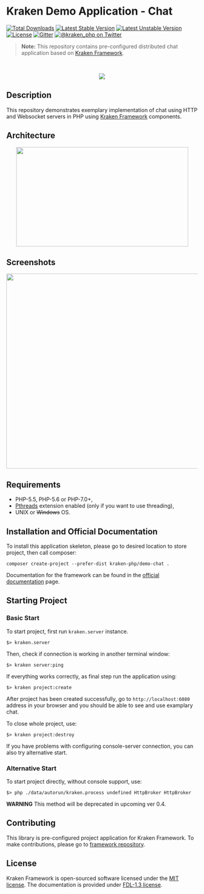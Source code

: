 # Kraken Demo Application - Chat

[![Total Downloads](https://poser.pugx.org/kraken-php/kraken/downloads)](https://packagist.org/packages/kraken-php/demo-chat) 
[![Latest Stable Version](https://poser.pugx.org/kraken-php/framework/v/stable)](https://packagist.org/packages/kraken-php/framework) 
[![Latest Unstable Version](https://poser.pugx.org/kraken-php/framework/v/unstable)](https://packagist.org/packages/kraken-php/framework) 
[![License](https://poser.pugx.org/kraken-php/framework/license)](https://packagist.org/packages/kraken-php/framework)
[![Gitter](https://badges.gitter.im/kraken-php/framework.svg)](https://gitter.im/kraken-php/framework?utm_source=badge&utm_medium=badge&utm_campaign=pr-badge)
[![@kraken_php on Twitter](https://img.shields.io/badge/twitter-%40kraken__php-blue.svg)](https://twitter.com/kraken_php)

> **Note:** This repository contains pre-configured distributed chat application based on [Kraken Framework](https://github.com/kraken-php/framework).

<br>
<p align="center">
<img src="https://avatars2.githubusercontent.com/u/15938282?v=3&s=150" />
</p>

## Description

This repository demonstrates exemplary implementation of chat using HTTP and Websocket servers in PHP using [Kraken Framework](https://github.com/kraken-php/framework) components.

## Architecture

<p align="center">
<img src="https://docs.google.com/uc?export=download&id=0B_FVuB10kPjVWlZMeDFRaDBoTE0" width="453" height="261" />
</p>

## Screenshots

<p align="center">
<img src="https://docs.google.com/uc?export=download&id=0B_FVuB10kPjVOC1UM1hvaVNPS2M" width="880" height="512" />
</p>

## Requirements

* PHP-5.5, PHP-5.6 or PHP-7.0+,
* [Pthreads](http://php.net/manual/en/book.pthreads.php) extension enabled (only if you want to use threading),
* UNIX or ~~Windows~~ OS.

## Installation and Official Documentation

To install this application skeleton, please go to desired location to store project, then call composer:

```
composer create-project --prefer-dist kraken-php/demo-chat .
```

Documentation for the framework can be found in the [official documentation][2] page.

## Starting Project

### Basic Start

To start project, first run `kraken.server` instance.

    $> kraken.server

Then, check if connection is working in another terminal window:

    $> kraken server:ping

If everything works correctly, as final step run the application using:

    $> kraken project:create

After project has been created successfully, go to `http://localhost:6080` address in your browser and you should be able
to see and use examplary chat.

To close whole project, use:

    $> kraken project:destroy

If you have problems with configuring console-server connection, you can also try alternative start.

### Alternative Start

To start project directly, without console support, use:

    $> php ./data/autorun/kraken.process undefined HttpBroker HttpBroker

**WARNING** This method will be deprecated in upcoming ver 0.4.

## Contributing

This library is pre-configured project application for Kraken Framework. To make contributions, please go to [framework repository][3].

## License

Kraken Framework is open-sourced software licensed under the [MIT license][6]. The documentation is provided under [FDL-1.3 license][7].

[1]: http://kraken-php.com
[2]: http://kraken-php.com/docs
[3]: http://kraken-php.com/getting_started
[4]: http://kraken-php.com/faq
[5]: http://kraken-php.com/docs/contributions
[6]: http://opensource.org/licenses/MIT
[7]: https://www.gnu.org/licenses/fdl-1.3.en.html
[8]: https://groups.google.com/forum/#!forum/kraken-php
